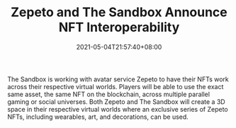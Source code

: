﻿---
title: "Zepeto and The Sandbox Announce NFT Interoperability"
date: 2021-05-04T21:57:40+08:00
lastmod: 2021-05-04T16:45:40+08:00
draft: false
authors: ["Sacha"]
description: "The Sandbox is working with avatar service Zepeto to have their NFTs work across their respective virtual worlds. Players will be able to use the exact same asset, the same NFT on the blockchain, across multiple parallel gaming or social universes. Both Zepeto and The Sandbox will create a 3D space in their respective virtual worlds where an exclusive series of Zepeto NFTs, including wearables, art, and decorations, can be used."
featuredImage: "zepeto-and-the-sandbox-announce-nft-interoperability.png"
tags: ["Virtual World","Play to Earn"]
categories: ["news"]
news: ["Virtual World"]
weight: 
lightgallery: true
pinned: false
recommend: false
recommend1: false
---

The Sandbox is working with avatar service Zepeto to have their NFTs work across their respective virtual worlds. Players will be able to use the exact same asset, the same NFT on the blockchain, across multiple parallel gaming or social universes. Both Zepeto and The Sandbox will create a 3D space in their respective virtual worlds where an exclusive series of Zepeto NFTs, including wearables, art, and decorations, can be used.

<!--more-->

